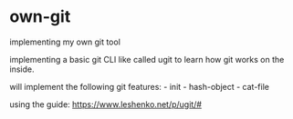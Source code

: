 # own-git

implementing my own git tool

implementing a basic git CLI like called ugit to learn how git works on the inside.

will implement the following git features: 
	- init
	- hash-object
	- cat-file

using the guide: https://www.leshenko.net/p/ugit/#
